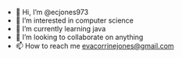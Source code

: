 - 👋 Hi, I’m @ecjones973
- 👀 I’m interested in computer science
- 🌱 I’m currently learning java
- 💞️ I’m looking to collaborate on anything
- 📫 How to reach me evacorrinejones@gmail.com

<!---
ecjones973/ecjones973 is a ✨ special ✨ repository because its `README.md` (this file) appears on your GitHub profile.
You can click the Preview link to take a look at your changes.
--->
